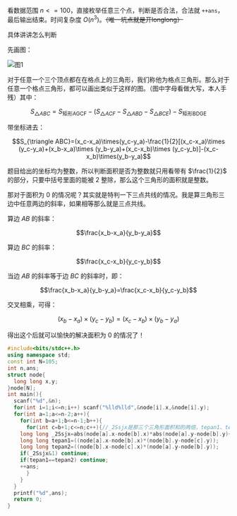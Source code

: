 看数据范围 $n<=100$，直接枚举任意三个点，判断是否合法，合法就 ``++ans``，最后输出结束。时间复杂度 $O(n^3)$。~~（唯一坑点就是开longlong）~~

具体讲讲怎么判断

先画图：

![图1](https://cdn.luogu.com.cn/upload/image_hosting/wry6ovep.png)

对于任意一个三个顶点都在在格点上的三角形，我们称他为格点三角形。那么对于任意一个格点三角形，都可以画出类似于这样的图。（图中字母看做大写，本人手残）其中：

$$S_{\triangle ABC}=S_\text{矩形AGCF}-(S_{\triangle ACF}-S_{\triangle ABD}-S_{\triangle BCE})-S_\text{矩形BDGE}$$

带坐标进去：

$$S_{\triangle ABC}=(x_c-x_a)\times(y_c-y_a)-\frac{1}{2}[(x_c-x_a)\times (y_c-y_a)+(x_b-x_a)\times (y_b-y_a)+(x_c-x_b)\times (y_c-y_b)]-(x_c-x_b)\times(y_b-y_a)$$

题目给出的坐标均为整数，所以判断面积是否为整数就只用看带有 $\frac{1}{2}$ 的部分，只要中括号里面的能被 $2$ 整除，那么这个三角形的面积就是整数。

那对于面积为 $0$ 的情况呢？其实就是特判一下三点共线的情况。我是算三角形三边中任意两边的斜率，如果相等那么就是三点共线。

算边 $AB$ 的斜率：

$$\frac{x_b-x_a}{y_b-y_a}$$

算边 $BC$ 的斜率：

$$\frac{x_c-x_b}{y_c-y_b}$$

当边 $AB$ 的斜率等于边 $BC$ 的斜率时，即：

$$\frac{x_b-x_a}{y_b-y_a}=\frac{x_c-x_b}{y_c-y_b}$$

交叉相乘，可得：

$$(x_b-x_a)\times(y_c-y_b)=(x_c-x_b)\times(y_b-y_a)$$

得出这个后就可以愉快的解决面积为 $0$ 的情况了！

```cpp
#include<bits/stdc++.h>
using namespace std;
const int N=105;
int n,ans;
struct node{
  long long x,y;
}node[N];
int main(){
  scanf("%d",&n);
  for(int i=1;i<=n;i++) scanf("%lld%lld",&node[i].x,&node[i].y);
  for(int a=1;a<=n-2;a++){
    for(int b=a+1;b<=n-1;b++){
      for(int c=b+1;c<=n;c++){//_2Ssjx是那三个三角形面积和的两倍，tepan1、tepan2是算斜率
	long long _2Ssjx=abs(node[a].x-node[b].x)*abs(node[a].y-node[b].y)+abs(node[a].x-node[c].x)*abs(node[a].y-node[c].y)+abs(node[b].x-node[c].x)*abs(node[b].y-node[c].y);
	long long tepan1=((node[a].x-node[b].x)*(node[b].y-node[c].y));
	long long tepan2=((node[b].x-node[c].x)*(node[a].y-node[b].y));
	if(_2Ssjx&1) continue;
	if(tepan1==tepan2) continue;
	++ans;
      }
    }
  }
  printf("%d",ans);
  return 0;
}
```
